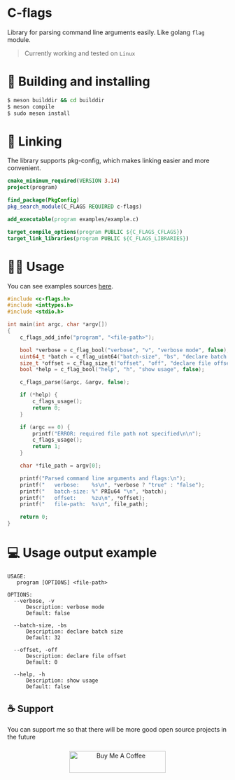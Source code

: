 # C-flags

Library for parsing command line arguments easily. Like golang `flag` module.

> Currently working and tested on `Linux`

# 🔨 Building and installing

```bash
$ meson builddir && cd builddir
$ meson compile
$ sudo meson install
```

# 🔌 Linking

The library supports pkg-config, which makes linking easier and more convenient.

```cmake
cmake_minimum_required(VERSION 3.14)
project(program)

find_package(PkgConfig)
pkg_search_module(C_FLAGS REQUIRED c-flags)

add_executable(program examples/example.c)

target_compile_options(program PUBLIC ${C_FLAGS_CFLAGS})
target_link_libraries(program PUBLIC ${C_FLAGS_LIBRARIES})
```

# 👨‍💻 Usage

You can see examples sources [here](exaples).

```c
#include <c-flags.h>
#include <inttypes.h>
#include <stdio.h>

int main(int argc, char *argv[])
{
    c_flags_add_info("program", "<file-path>");

    bool *verbose = c_flag_bool("verbose", "v", "verbose mode", false);
    uint64_t *batch = c_flag_uint64("batch-size", "bs", "declare batch size", 32);
    size_t *offset = c_flag_size_t("offset", "off", "declare file offset", 0);
    bool *help = c_flag_bool("help", "h", "show usage", false);

    c_flags_parse(&argc, &argv, false);

    if (*help) {
        c_flags_usage();
        return 0;
    }

    if (argc == 0) {
        printf("ERROR: required file path not specified\n\n");
        c_flags_usage();
        return 1;
    }

    char *file_path = argv[0];

    printf("Parsed command line arguments and flags:\n");
    printf("   verbose:    %s\n", *verbose ? "true" : "false");
    printf("   batch-size: %" PRIu64 "\n", *batch);
    printf("   offset:     %zu\n", *offset);
    printf("   file-path:  %s\n", file_path);

    return 0;
}

```

# 💻 Usage output example

```
USAGE:
   program [OPTIONS] <file-path>

OPTIONS:
  --verbose, -v
      Description: verbose mode
      Default: false

  --batch-size, -bs
      Description: declare batch size
      Default: 32

  --offset, -off
      Description: declare file offset
      Default: 0

  --help, -h
      Description: show usage
      Default: false
```

## ☕ Support

You can support me so that there will be more good open source projects in the future
<p align="center" style="padding: 10px 0 20px 0">
  <a href="https://www.buymeacoffee.com/glazzkoff" target="_blank">
    <img src="https://cdn.buymeacoffee.com/buttons/default-orange.png" alt="Buy Me A Coffee" height="50" width="220">
  </a>
</p>
